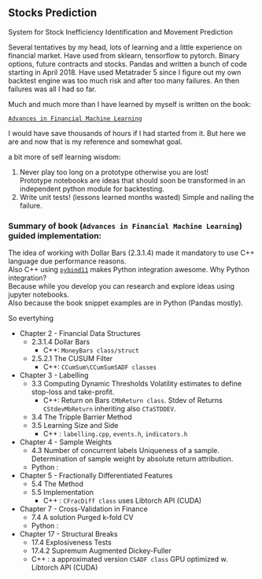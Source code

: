 ## Stocks Prediction
System for Stock Inefficiency Identification and Movement Prediction

Several tentatives by my head, lots of learning and a little experience on financial market.
Have used from sklearn, tensorflow to pytorch. Binary options, future contracts and stocks.
Pandas and written a bunch of code starting in April 2018.
Have used Metatrader 5 since I figure out my own backtest engine was too much risk and after too many failures.
An then failures was all I had so far.

Much and much more than I have learned by myself is written on the book:

[`Advances in Financial Machine Learning`](https://www.amazon.com.br/dp/B079KLDW21/ref=cm_sw_r_tw_dp_x_X.J.EbX413CTZ)

I would have save thousands of hours if I had started from it.
But here we are and now that is my reference and somewhat goal.

a bit more of self learning wisdom:  
1. Never play too long on a prototype otherwise you are lost!  
  Prototype notebooks are ideas that should soon be transformed in an independent python module for backtesting.
2. Write unit tests! (lessons learned months wasted)
  Simple and nailing the failure.

### Summary of book (`Advances in Financial Machine Learning`) guided implementation:

The idea of working with Dollar Bars (2.3.1.4) made it mandatory to use C++ language due performance reasons.   
Also C++ using [`pybind11`](https://github.com/pybind/pybind11) makes Python integration awesome. Why Python integration?  
Because while you develop you can research and explore ideas using jupyter notebooks.   
Also because the book snippet examples are in Python (Pandas mostly).  

So evertyhing 

- Chapter 2 - Financial Data Structures
  - 2.3.1.4 Dollar Bars
    - C++: `MoneyBars class/struct`
  - 2.5.2.1 The CUSUM Filter
    - C++: `CCumSum\CCumSumSADF classes`
- Chapter 3 - Labelling
  - 3.3 Computing Dynamic Thresholds
    Volatility estimates to define stop-loss and take-profit.
    - C++:  Return on Bars `CMbReturn class`. Stdev of Returns `CStdevMbReturn`
    inheriting also `CTaSTDDEV`.
  - 3.4 The Tripple Barrier Method
  - 3.5 Learning Size and Side
    - C++ : `labelling.cpp`, `events.h`, `indicators.h`
- Chapter 4 - Sample Weights
  - 4.3 Number of concurrent labels
    Uniqueness of a sample.
    Determination of sample weight by absolute return attribution.     
  - Python :
- Chapter 5 - Fractionally Differentiated Features
  - 5.4 The Method
  - 5.5 Implementation
    - C++ : `CFracDiff class` uses Libtorch API (CUDA)
- Chapter 7 - Cross-Validation in Finance
  - 7.4 A solution Purged k-fold CV
  - Python :
- Chapter 17 - Structural Breaks
  - 17.4 Explosiveness Tests
  - 17.4.2 Supremum Augmented Dickey-Fuller
  - C++ : a approximated version `CSADF class` GPU optimized w. Libtorch API (CUDA)


